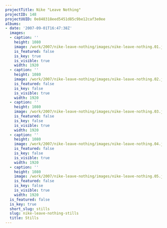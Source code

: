 ```yaml
---
projectTitle: Nike "Leave Nothing"
projectID: 148
projectUUID: 0e848318eed5451d85c9be12caf3e0ee
albums:
- date: '2007-09-01T16:47:38Z'
  images:
  - caption: ''
    height: 1080
    image: /work/2007/nike-leave-nothing/images/nike-leave-nothing.01.jpg
    is_featured: false
    is_key: true
    is_visible: true
    width: 1920
  - caption: ''
    height: 1080
    image: /work/2007/nike-leave-nothing/images/nike-leave-nothing.02.jpg
    is_featured: false
    is_key: false
    is_visible: true
    width: 1920
  - caption: ''
    height: 1080
    image: /work/2007/nike-leave-nothing/images/nike-leave-nothing.03.jpg
    is_featured: false
    is_key: false
    is_visible: true
    width: 1920
  - caption: ''
    height: 1080
    image: /work/2007/nike-leave-nothing/images/nike-leave-nothing.04.jpg
    is_featured: false
    is_key: false
    is_visible: true
    width: 1920
  - caption: ''
    height: 1080
    image: /work/2007/nike-leave-nothing/images/nike-leave-nothing.05.jpg
    is_featured: false
    is_key: false
    is_visible: true
    width: 1920
  is_featured: false
  is_key: true
  short_slug: stills
  slug: nike-leave-nothing-stills
  title: Stills
---
```

